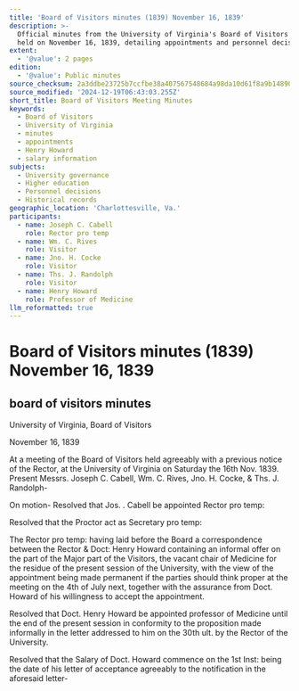 ```yaml
---
title: 'Board of Visitors minutes (1839) November 16, 1839'
description: >-
  Official minutes from the University of Virginia's Board of Visitors meeting
  held on November 16, 1839, detailing appointments and personnel decisions.
extent:
  - '@value': 2 pages
edition:
  - '@value': Public minutes
source_checksum: 2a3ddbe23725b7ccfbe38a407567548684a98da10d61f8a9b148903697491686
source_modified: '2024-12-19T06:43:03.255Z'
short_title: Board of Visitors Meeting Minutes
keywords:
  - Board of Visitors
  - University of Virginia
  - minutes
  - appointments
  - Henry Howard
  - salary information
subjects:
  - University governance
  - Higher education
  - Personnel decisions
  - Historical records
geographic_location: 'Charlottesville, Va.'
participants:
  - name: Joseph C. Cabell
    role: Rector pro temp
  - name: Wm. C. Rives
    role: Visitor
  - name: Jno. H. Cocke
    role: Visitor
  - name: Ths. J. Randolph
    role: Visitor
  - name: Henry Howard
    role: Professor of Medicine
llm_reformatted: true
---
```


Board of Visitors minutes (1839) November 16, 1839
==================================================

board of visitors minutes
-------------------------

University of Virginia, Board of Visitors

November 16, 1839

At a meeting of the Board of Visitors held agreeably with a previous notice of the Rector, at the University of Virginia on Saturday the 16th Nov. 1839. Present Messrs. Joseph C. Cabell, Wm. C. Rives, Jno. H. Cocke, & Ths. J. Randolph-

On motion- Resolved that Jos. . Cabell be appointed Rector pro temp:

Resolved that the Proctor act as Secretary pro temp:

The Rector pro temp: having laid before the Board a correspondence between the Rector & Doct: Henry Howard containing an informal offer on the part of the Major part of the Visitors, the vacant chair of Medicine for the residue of the present session of the University, with the view of the appointment being made permanent if the parties should think proper at the meeting on the 4th of July next, together with the assurance from Doct. Howard of his willingness to accept the appointment.

Resolved that Doct. Henry Howard be appointed professor of Medicine until the end of the present session in conformity to the proposition made informally in the letter addressed to him on the 30th ult. by the Rector of the University.

Resolved that the Salary of Doct. Howard commence on the 1st Inst: being the date of his letter of acceptance agreeably to the notification in the aforesaid letter-
